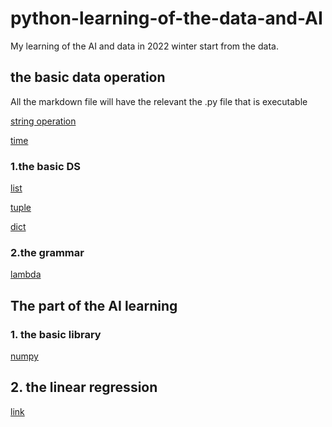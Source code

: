 # python-learning-of-the-data-and-AI

My learning of the AI and data in 2022 winter start from the data.

## the basic data operation

All the markdown file will have the relevant the .py file that is executable

[string operation](./basic/string_operation.md)

[time](./basic/time.md)

### 1.the basic DS

[list](./basic/List.md)

[tuple](./basic/tuple.md)

[dict](./basic/dict.md)

### 2.the grammar

[lambda](./basic/lamda.md)

## The part of the AI learning

### 1. the basic library

[numpy](AI/basic_lib/numpy_basic.md)

## 2. the linear regression
[link](./AI/线性回归/linear_regression.md)
